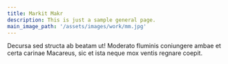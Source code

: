 ```yaml
---
title: Markit Makr
description: This is just a sample general page.
main_image_path: '/assets/images/work/mm.jpg'
---
```


Decursa sed structa ab
beatam ut! Moderato fluminis coniungere ambae et certa carinae Macareus, sic et
ista neque mox ventis regnare coepit.
